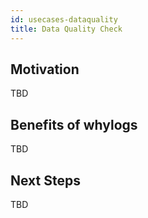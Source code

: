 ```yaml
---
id: usecases-dataquality
title: Data Quality Check
---
```


## Motivation
TBD

## Benefits of whylogs
TBD

## Next Steps
TBD
